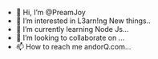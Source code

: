 - 👋 Hi, I’m @PreamJoy
- 👀 I’m interested in L3arn!ng New things..
- 🌱 I’m currently learning Node Js...
- 💞️ I’m looking to collaborate on ...
- 📫 How to reach me andorQ.com...

<!---
PreamJoy/PreamJoy is a ✨ special ✨ repository because its `README.md` (this file) appears on your GitHub profile.
You can click the Preview link to take a look at your changes.
--->
